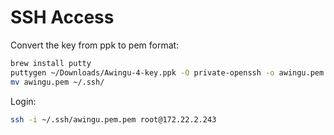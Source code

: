 # SSH Access

Convert the key from ppk to pem format:
```bash
brew install putty
puttygen ~/Downloads/Awingu-4-key.ppk -O private-openssh -o awingu.pem
mv awingu.pem ~/.ssh/
```

Login:
```bash
ssh -i ~/.ssh/awingu.pem.pem root@172.22.2.243
```